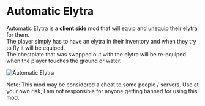# Automatic Elytra
Automatic Elytra is a <b>client side</b> mod that will equip and unequip their elytra for them.  
The player simply has to have an elytra in their inventory and when they try to fly it will be equiped.  
The chestplate that was swapped out with the elytra will be re-equiped when the player touches the ground or water. 

![Automatic Elytra](https://media.giphy.com/media/J2WpOrRKuEsjp2rjT3/giphy.gif)



Note: This mod may be considered a cheat to some people / servers. Use at your own risk, I am not responsible for anyone getting banned for using this mod.